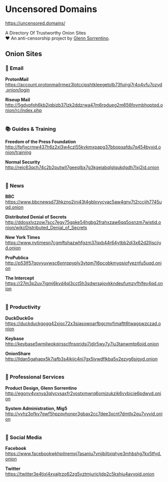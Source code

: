 # Uncensored Domains
https://uncensored.domains/

A Directory Of Trustworthy Onion Sites<br>
❤️ An anti-censorship project by [Glenn Sorrentino](https://glennsorrentino.com).

## Onion Sites

### 📨 Email

**ProtonMail**<br>
https://account.protonmailrmez3lotccipshtkleegetolb73fuirgj7r4o4vfu7ozyd.onion/login
 
**Riseup Mail**<br>
http://5gdvpfoh6kb2iqbizb37lzk2ddzrwa47m6rpdueg2m656fovmbhoptqd.onion/rc/index.php
<br>
<br>
### 📚 Guides & Training

**Freedom of the Press Foundation**<br>
http://fpfjxcrmw437h6z2xl3w4czl55kvkmxpapg37bbopsafdu7q454byxid.onion/training

**Normal Security**<br>
http://rejc63qch74c2b2putwll7geeqlbx7g3kgeiabqlglqukdgdh7lxj2id.onion
<br>
<br>
### 📰 News

**BBC**<br>
https://www.bbcnewsd73hkzno2ini43t4gblxvycyac5aw4gnv7t2rccijh7745uqd.onion

**Distributed Denial of Secrets**<br>
http://ddosxlvzzow7scc7egy75gpke54hgbg2frahxzaw6qq5osnzm7wistid.onion/wiki/Distributed_Denial_of_Secrets

**New York Times**<br>
https://www.nytimesn7cgmftshazwhfgzm37qxb44r64ytbb2dj3x62d2lljsciiyd.onion

**ProPublica**<br>
http://p53lf57qovyuvwsc6xnrppyply3vtqm7l6pcobkmyqsiofyeznfu5uqd.onion

**The Intercept**<br>
https://27m3p2uv7igmj6kvd4ql3cct5h3sdwrsajovkkndeufumzyfhlfev4qd.onion
<br>
<br>
### 🧰 Productivity

**DuckDuckGo**<br>
https://duckduckgogg42xjoc72x3sjasowoarfbgcmvfimaftt6twagswzczad.onion

**Keybase**<br>
http://keybase5wmilwokqirssclfnsqrjdsi7jdir5wy7y7iu3tanwmtp6oid.onion
    
**OnionShare**<br>
http://lldan5gahapx5k7iafb3s4ikijc4ni7gx5iywdflkba5y2ezyg6sjgyd.onion
<br>
<br>
### 💼 Professional Services

**Product Design, Glenn Sorrentino**<br>
http://egonv4vxnya3qlycvsaxfr2vostxmwrq6omjzukzik6vvbicie6pdwyd.onion

**System Administration, Mig5**<br>
http://yvhz3ofkv7gwf5hpzqvhonpr3gbax2cc7dee3xcnt7dmtlx2gu7vyvid.onion
<br>
<br>
### 💬 Social Media

**Facebook**<br>
https://www.facebookwkhpilnemxj7asaniu7vnjjbiltxjqhye3mhbshg7kx5tfyd.onion

**Twitter**<br>
https://twitter3e4tixl4xyajtrzo62zg5vztmjuricljdp2c5kshju4avyoid.onion


